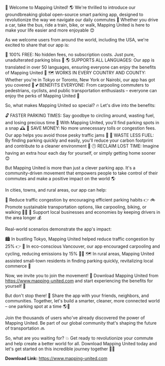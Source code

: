 🎉 Welcome to Mapping United! 🌎 We're thrilled to introduce our groundbreaking global open-source smart parking app, designed to revolutionize the way we navigate our daily commutes 🚀 Whether you drive a car, take the bus, ride a train, bike, or walk, Mapping United is here to make your life easier and more enjoyable 😊

As we welcome users from around the world, including the USA, we're excited to share that our app is:

💯 100% FREE: No hidden fees, no subscription costs. Just pure, unadulterated parking bliss 🎉
🌎 SUPPORTS ALL LANGUAGES: Our app is translated in over 50 languages, ensuring everyone can enjoy the benefits of Mapping United 💬
🗺️ WORKS IN EVERY COUNTRY AND COUNTY: Whether you're in Tokyo or Toronto, New York or Nairobi, our app has got you covered 📍
💕 BENEFITS EVERYONE: From carpooling commuters to pedestrians, cyclists, and public transportation enthusiasts – everyone can enjoy the perks of Mapping United 🌈

So, what makes Mapping United so special? 🔥 Let's dive into the benefits:

🔓 FASTER PARKING TIMES: Say goodbye to circling around, wasting fuel, and losing precious time 💨 With Mapping United, you'll find parking spots in a snap 🕰️
💸 SAVE MONEY: No more unnecessary tolls or congestion fees. Our app helps you avoid those pesky traffic jams 🚧
🌿 WASTE LESS FUEL: By finding parking quickly and easily, you'll reduce your carbon footprint and contribute to a cleaner environment 🌱
🕒 RECLAIM LOST TIME: Imagine having an extra hour each day for yourself, or simply getting home sooner 😊

But Mapping United is more than just a clever parking app. It's a community-driven movement that empowers people to take control of their commutes and make a positive impact on the world 🌎

In cities, towns, and rural areas, our app can help:

🚗 Reduce traffic congestion by encouraging efficient parking habits 👉
🚲 Promote sustainable transportation options, like carpooling, biking, or walking 🚶‍♀️
💸 Support local businesses and economies by keeping drivers in the area longer 💰

Real-world scenarios demonstrate the app's impact:

🏙️ In bustling Tokyo, Mapping United helped reduce traffic congestion by 25% 👉
🌳 In eco-conscious Vancouver, our app encouraged carpooling and cycling, reducing emissions by 15% 🚴‍♂️
🗺️ In rural areas, Mapping United assisted small-town residents in finding parking quickly, revitalizing local commerce 💸

Now, we invite you to join the movement! 🔔 Download Mapping United from https://www.mapping-united.com and start experiencing the benefits for yourself 📲

But don't stop there! 🤝 Share the app with your friends, neighbors, and communities. Together, let's build a smarter, cleaner, more connected world – one parking spot at a time 🌎💫

Join the thousands of users who've already discovered the power of Mapping United. Be part of our global community that's shaping the future of transportation 🔜

So, what are you waiting for? 💥 Get ready to revolutionize your commute and help create a better world for all. Download Mapping United today and let's get started on this incredible journey together 🚀💕

**Download Link:** https://www.mapping-united.com